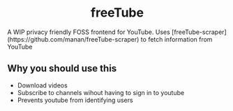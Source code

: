 <h1 align="center">freeTube</h1>
A WIP privacy friendly FOSS frontend for YouTube.
Uses [freeTube-scraper](https://github.com/manan/freeTube-scraper) to fetch information from YouTube

## Why you should use this
- Download videos
- Subscribe to channels wihout having to sign in to youtube
- Prevents youtube from identifying users
